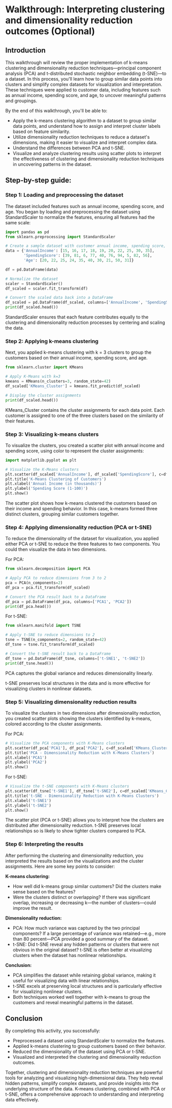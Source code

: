 # Walkthrough: Interpreting clustering and dimensionality reduction outcomes (Optional)

## Introduction

This walkthrough will review the proper implementation of k-means clustering and dimensionality reduction techniques—principal component analysis (PCA) and t-distributed stochastic neighbor embedding (t-SNE)—to a dataset. In this process, you'll learn how to group similar data points into clusters and simplify complex datasets for visualization and interpretation. These techniques were applied to customer data, including features such as annual income, spending score, and age, to uncover meaningful patterns and groupings.

By the end of this walkthrough, you'll be able to:

- Apply the k-means clustering algorithm to a dataset to group similar data points, and understand how to assign and interpret cluster labels based on feature similarity.
- Utilize dimensionality reduction techniques to reduce a dataset's dimensions, making it easier to visualize and interpret complex data.
- Understand the differences between PCA and t-SNE.
- Visualize and analyze clustering results using scatter plots to interpret the effectiveness of clustering and dimensionality reduction techniques in uncovering patterns in the dataset.

## Step-by-step guide:

### Step 1: Loading and preprocessing the dataset

The dataset included features such as annual income, spending score, and age. You began by loading and preprocessing the dataset using StandardScaler to normalize the features, ensuring all features had the same scale:

```python
import pandas as pd
from sklearn.preprocessing import StandardScaler

# Create a sample dataset with customer annual income, spending score, and age
data = {'AnnualIncome': [15, 16, 17, 18, 19, 20, 22, 25, 30, 35],
        'SpendingScore': [39, 81, 6, 77, 40, 76, 94, 5, 82, 56],
        'Age': [20, 22, 25, 24, 35, 40, 30, 21, 50, 31]}

df = pd.DataFrame(data)

# Normalize the dataset
scaler = StandardScaler()
df_scaled = scaler.fit_transform(df)

# Convert the scaled data back into a DataFrame
df_scaled = pd.DataFrame(df_scaled, columns=['AnnualIncome', 'SpendingScore', 'Age'])
print(df_scaled.head())
```

StandardScaler ensures that each feature contributes equally to the clustering and dimensionality reduction processes by centering and scaling the data.

### Step 2: Applying k-means clustering

Next, you applied k-means clustering with k = 3 clusters to group the customers based on their annual income, spending score, and age.

```python
from sklearn.cluster import KMeans

# Apply K-Means with k=3
kmeans = KMeans(n_clusters=3, random_state=42)
df_scaled['KMeans_Cluster'] = kmeans.fit_predict(df_scaled)

# Display the cluster assignments
print(df_scaled.head())
```

KMeans_Cluster contains the cluster assignments for each data point. Each customer is assigned to one of the three clusters based on the similarity of their features.

### Step 3: Visualizing k-means clusters

To visualize the clusters, you created a scatter plot with annual income and spending score, using color to represent the cluster assignments:

```python
import matplotlib.pyplot as plt

# Visualize the K-Means clusters
plt.scatter(df_scaled['AnnualIncome'], df_scaled['SpendingScore'], c=df_scaled['KMeans_Cluster'], cmap='viridis')
plt.title('K-Means Clustering of Customers')
plt.xlabel('Annual Income (in thousands)')
plt.ylabel('Spending Score (1-100)')
plt.show()
```

The scatter plot shows how k-means clustered the customers based on their income and spending behavior. In this case, k-means formed three distinct clusters, grouping similar customers together.

### Step 4: Applying dimensionality reduction (PCA or t-SNE)

To reduce the dimensionality of the dataset for visualization, you applied either PCA or t-SNE to reduce the three features to two components. You could then visualize the data in two dimensions.

For PCA:

```python
from sklearn.decomposition import PCA

# Apply PCA to reduce dimensions from 3 to 2
pca = PCA(n_components=2)
df_pca = pca.fit_transform(df_scaled)

# Convert the PCA result back to a DataFrame
df_pca = pd.DataFrame(df_pca, columns=['PCA1', 'PCA2'])
print(df_pca.head())
```

For t-SNE:

```python
from sklearn.manifold import TSNE

# Apply t-SNE to reduce dimensions to 2
tsne = TSNE(n_components=2, random_state=42)
df_tsne = tsne.fit_transform(df_scaled)

# Convert the t-SNE result back to a DataFrame
df_tsne = pd.DataFrame(df_tsne, columns=['t-SNE1', 't-SNE2'])
print(df_tsne.head())
```

PCA captures the global variance and reduces dimensionality linearly.

t-SNE preserves local structures in the data and is more effective for visualizing clusters in nonlinear datasets.

### Step 5: Visualizing dimensionality reduction results

To visualize the clusters in two dimensions after dimensionality reduction, you created scatter plots showing the clusters identified by k-means, colored according to the cluster assignments.

For PCA:

```python
# Visualize the PCA components with K-Means clusters
plt.scatter(df_pca['PCA1'], df_pca['PCA2'], c=df_scaled['KMeans_Cluster'], cmap='viridis')
plt.title('PCA - Dimensionality Reduction with K-Means Clusters')
plt.xlabel('PCA1')
plt.ylabel('PCA2')
plt.show()
```

For t-SNE:

```python
# Visualize the t-SNE components with K-Means clusters
plt.scatter(df_tsne['t-SNE1'], df_tsne['t-SNE2'], c=df_scaled['KMeans_Cluster'], cmap='viridis')
plt.title('t-SNE - Dimensionality Reduction with K-Means Clusters')
plt.xlabel('t-SNE1')
plt.ylabel('t-SNE2')
plt.show()
```

The scatter plot (PCA or t-SNE) allows you to interpret how the clusters are distributed after dimensionality reduction. t-SNE preserves local relationships so is likely to show tighter clusters compared to PCA.

### Step 6: Interpreting the results

After performing the clustering and dimensionality reduction, you interpreted the results based on the visualizations and the cluster assignments. Here are some key points to consider:

**K-means clustering:**

- How well did k-means group similar customers? Did the clusters make sense based on the features?
- Were the clusters distinct or overlapping? If there was significant overlap, increasing or decreasing k—the number of clusters—could improve the result.

**Dimensionality reduction:**

- PCA: How much variance was captured by the two principal components? If a large percentage of variance was retained—e.g., more than 80 percent—PCA provided a good summary of the dataset.
- t-SNE: Did t-SNE reveal any hidden patterns or clusters that were not obvious in the original dataset? t-SNE is often better at visualizing clusters when the dataset has nonlinear relationships.

**Conclusion:**

- PCA simplifies the dataset while retaining global variance, making it useful for visualizing data with linear relationships.
- t-SNE excels at preserving local structures and is particularly effective for visualizing nonlinear clusters.
- Both techniques worked well together with k-means to group the customers and reveal meaningful patterns in the dataset.

## Conclusion

By completing this activity, you successfully:

- Preprocessed a dataset using StandardScaler to normalize the features.
- Applied k-means clustering to group customers based on their behavior.
- Reduced the dimensionality of the dataset using PCA or t-SNE.
- Visualized and interpreted the clustering and dimensionality reduction outcomes.

Together, clustering and dimensionality reduction techniques are powerful tools for analyzing and visualizing high-dimensional data. They help reveal hidden patterns, simplify complex datasets, and provide insights into the underlying structure of the data. K-means clustering, combined with PCA or t-SNE, offers a comprehensive approach to understanding and interpreting data effectively.
